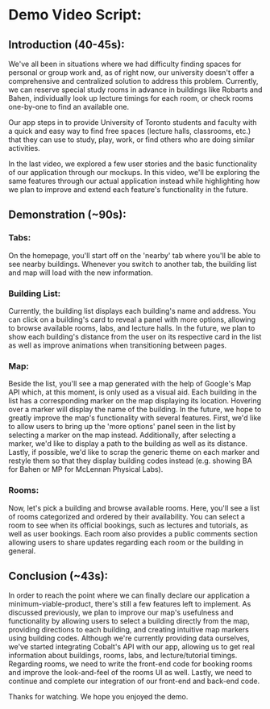 # Demo Video Script:

## Introduction (40-45s):

We've all been in situations where we had difficulty finding spaces for personal or group work and, as of right now, our university doesn't offer a comprehensive and centralized solution to address this problem. Currently, we can reserve special study rooms in advance in buildings like Robarts and Bahen, individually look up lecture timings for each room, or check rooms one-by-one to find an available one.

Our app steps in to provide University of Toronto students and faculty with a quick and easy way to find free spaces (lecture halls, classrooms, etc.) that they can use to study, play, work, or find others who are doing similar activities.

In the last video, we explored a few user stories and the basic functionality of our application through our mockups. In this video, we'll be exploring the same features through our actual application instead while highlighting how we plan to improve and extend each feature's functionality in the future.

## Demonstration (~90s):

### Tabs:

On the homepage, you'll start off on the 'nearby' tab where you'll be able to see nearby buildings. Whenever you switch to another tab, the building list and map will load with the new information.

### Building List:

Currently, the building list displays each building's name and address. You can click on a building's card to reveal a panel with more options, allowing to browse available rooms, labs, and lecture halls. In the future, we plan to show each building's distance from the user on its respective card in the list as well as improve animations when transitioning between pages.

### Map:

Beside the list, you'll see a map generated with the help of Google's Map API which, at this moment, is only used as a visual aid. Each building in the list has a corresponding marker on the map displaying its location. Hovering over a marker will display the name of the building. In the future, we hope to greatly improve the map's functionality with several features. First, we'd like to allow users to bring up the 'more options' panel seen in the list by selecting a marker on the map instead. Additionally, after selecting a marker, we'd like to display a path to the building as well as its distance. Lastly, if possible, we'd like to scrap the generic theme on each marker and restyle them so that they display building codes instead (e.g. showing BA for Bahen or MP for McLennan Physical Labs).

### Rooms:

Now, let's pick a building and browse available rooms. Here, you'll see a list of rooms categorized and ordered by their availability. You can select a room to see when its official bookings, such as lectures and tutorials, as well as user bookings. Each room also provides a public comments section allowing users to share updates regarding each room or the building in general.

## Conclusion (~43s):

In order to reach the point where we can finally declare our application a minimum-viable-product, there's still a few features left to implement. As discussed previously, we plan to improve our map's usefulness and functionality by allowing users to select a building directly from the map, providing directions to each building, and creating intuitive map markers using building codes. Although we're currently providing data ourselves, we've started integrating Cobalt's API with our app, allowing us to get real information about buildings, rooms, labs, and lecture/tutorial timings. Regarding rooms, we need to write the front-end code for booking rooms and improve the look-and-feel of the rooms UI as well. Lastly, we need to continue and complete our integration of our front-end and back-end code.

Thanks for watching. We hope you enjoyed the demo.
